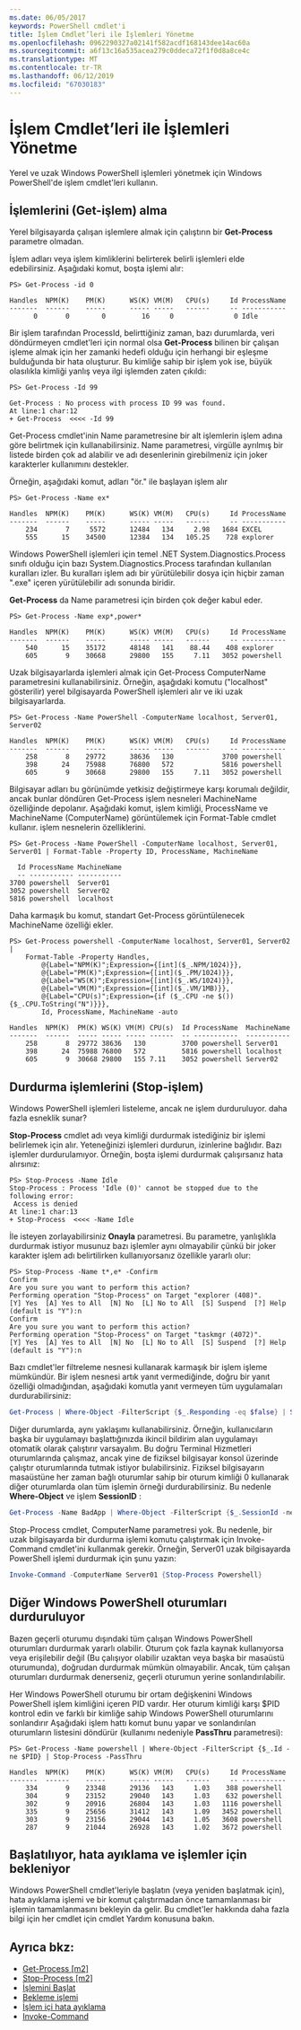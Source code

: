 ```yaml
---
ms.date: 06/05/2017
keywords: PowerShell cmdlet'i
title: İşlem Cmdlet’leri ile İşlemleri Yönetme
ms.openlocfilehash: 0962290327a02141f582acdf168143dee14ac60a
ms.sourcegitcommit: a6f13c16a535acea279c0ddeca72f1f0d8a8ce4c
ms.translationtype: MT
ms.contentlocale: tr-TR
ms.lasthandoff: 06/12/2019
ms.locfileid: "67030183"
---
```

# <a name="managing-processes-with-process-cmdlets"></a>İşlem Cmdlet’leri ile İşlemleri Yönetme

Yerel ve uzak Windows PowerShell işlemleri yönetmek için Windows PowerShell'de işlem cmdlet'leri kullanın.

## <a name="getting-processes-get-process"></a>İşlemlerini (Get-işlem) alma

Yerel bilgisayarda çalışan işlemlere almak için çalıştırın bir **Get-Process** parametre olmadan.

İşlem adları veya işlem kimliklerini belirterek belirli işlemleri elde edebilirsiniz. Aşağıdaki komut, boşta işlemi alır:

```
PS> Get-Process -id 0

Handles  NPM(K)    PM(K)      WS(K) VM(M)   CPU(s)     Id ProcessName
-------  ------    -----      ----- -----   ------     -- -----------
      0       0        0         16     0               0 Idle
```

Bir işlem tarafından ProcessId, belirttiğiniz zaman, bazı durumlarda, veri döndürmeyen cmdlet'leri için normal olsa **Get-Process** bilinen bir çalışan işleme almak için her zamanki hedefi olduğu için herhangi bir eşleşme bulduğunda bir hata oluşturur. Bu kimliğe sahip bir işlem yok ise, büyük olasılıkla kimliği yanlış veya ilgi işlemden zaten çıkıldı:

```
PS> Get-Process -Id 99

Get-Process : No process with process ID 99 was found.
At line:1 char:12
+ Get-Process  <<<< -Id 99
```

Get-Process cmdlet'inin Name parametresine bir alt işlemlerin işlem adına göre belirtmek için kullanabilirsiniz. Name parametresi, virgülle ayrılmış bir listede birden çok ad alabilir ve adı desenlerinin girebilmeniz için joker karakterler kullanımını destekler.

Örneğin, aşağıdaki komut, adları "ör." ile başlayan işlem alır

```
PS> Get-Process -Name ex*

Handles  NPM(K)    PM(K)      WS(K) VM(M)   CPU(s)     Id ProcessName
-------  ------    -----      ----- -----   ------     -- -----------
    234       7     5572      12484   134     2.98   1684 EXCEL
    555      15    34500      12384   134   105.25    728 explorer
```

Windows PowerShell işlemleri için temel .NET System.Diagnostics.Process sınıfı olduğu için bazı System.Diagnostics.Process tarafından kullanılan kuralları izler. Bu kuralları işlem adı bir yürütülebilir dosya için hiçbir zaman ".exe" içeren yürütülebilir adı sonunda biridir.

**Get-Process** da Name parametresi için birden çok değer kabul eder.

```
PS> Get-Process -Name exp*,power*

Handles  NPM(K)    PM(K)      WS(K) VM(M)   CPU(s)     Id ProcessName
-------  ------    -----      ----- -----   ------     -- -----------
    540      15    35172      48148   141    88.44    408 explorer
    605       9    30668      29800   155     7.11   3052 powershell
```

Uzak bilgisayarlarda işlemleri almak için Get-Process ComputerName parametresini kullanabilirsiniz. Örneğin, aşağıdaki komutu ("localhost" gösterilir) yerel bilgisayarda PowerShell işlemleri alır ve iki uzak bilgisayarlarda.

```
PS> Get-Process -Name PowerShell -ComputerName localhost, Server01, Server02

Handles  NPM(K)    PM(K)      WS(K) VM(M)   CPU(s)     Id ProcessName
-------  ------    -----      ----- -----   ------     -- -----------
    258       8    29772      38636   130            3700 powershell
    398      24    75988      76800   572            5816 powershell
    605       9    30668      29800   155     7.11   3052 powershell
```

Bilgisayar adları bu görünümde yetkisiz değiştirmeye karşı korumalı değildir, ancak bunlar döndüren Get-Process işlem nesneleri MachineName özelliğinde depolanır. Aşağıdaki komut, işlem kimliği, ProcessName ve MachineName (ComputerName) görüntülemek için Format-Table cmdlet kullanır. işlem nesnelerin özelliklerini.

```
PS> Get-Process -Name PowerShell -ComputerName localhost, Server01, Server01 | Format-Table -Property ID, ProcessName, MachineName

  Id ProcessName MachineName
  -- ----------- -----------
3700 powershell  Server01
3052 powershell  Server02
5816 powershell  localhost
```

Daha karmaşık bu komut, standart Get-Process görüntülenecek MachineName özelliği ekler.

```
PS> Get-Process powershell -ComputerName localhost, Server01, Server02 |
    Format-Table -Property Handles,
        @{Label="NPM(K)";Expression={[int]($_.NPM/1024)}},
        @{Label="PM(K)";Expression={[int]($_.PM/1024)}},
        @{Label="WS(K)";Expression={[int]($_.WS/1024)}},
        @{Label="VM(M)";Expression={[int]($_.VM/1MB)}},
        @{Label="CPU(s)";Expression={if ($_.CPU -ne $()){$_.CPU.ToString("N")}}},
        Id, ProcessName, MachineName -auto

Handles  NPM(K)  PM(K) WS(K) VM(M) CPU(s)  Id ProcessName  MachineName
-------  ------  ----- ----- ----- ------  -- -----------  -----------
    258       8  29772 38636   130         3700 powershell Server01
    398      24  75988 76800   572         5816 powershell localhost
    605       9  30668 29800   155 7.11    3052 powershell Server02
```

## <a name="stopping-processes-stop-process"></a>Durdurma işlemlerini (Stop-işlem)

Windows PowerShell işlemleri listeleme, ancak ne işlem durduruluyor. daha fazla esneklik sunar?

**Stop-Process** cmdlet adı veya kimliği durdurmak istediğiniz bir işlemi belirlemek için alır. Yeteneğinizi işlemleri durdurun, izinlerine bağlıdır. Bazı işlemler durdurulamıyor. Örneğin, boşta işlemi durdurmak çalışırsanız hata alırsınız:

```
PS> Stop-Process -Name Idle
Stop-Process : Process 'Idle (0)' cannot be stopped due to the following error:
 Access is denied
At line:1 char:13
+ Stop-Process  <<<< -Name Idle
```

İle isteyen zorlayabilirsiniz **Onayla** parametresi. Bu parametre, yanlışlıkla durdurmak istiyor musunuz bazı işlemler aynı olmayabilir çünkü bir joker karakter işlem adı belirtilirken kullanıyorsanız özellikle yararlı olur:

```
PS> Stop-Process -Name t*,e* -Confirm
Confirm
Are you sure you want to perform this action?
Performing operation "Stop-Process" on Target "explorer (408)".
[Y] Yes  [A] Yes to All  [N] No  [L] No to All  [S] Suspend  [?] Help
(default is "Y"):n
Confirm
Are you sure you want to perform this action?
Performing operation "Stop-Process" on Target "taskmgr (4072)".
[Y] Yes  [A] Yes to All  [N] No  [L] No to All  [S] Suspend  [?] Help
(default is "Y"):n
```

Bazı cmdlet'ler filtreleme nesnesi kullanarak karmaşık bir işlem işleme mümkündür. Bir işlem nesnesi artık yanıt vermediğinde, doğru bir yanıt özelliği olmadığından, aşağıdaki komutla yanıt vermeyen tüm uygulamaları durdurabilirsiniz:

```powershell
Get-Process | Where-Object -FilterScript {$_.Responding -eq $false} | Stop-Process
```

Diğer durumlarda, aynı yaklaşımı kullanabilirsiniz. Örneğin, kullanıcıların başka bir uygulamayı başlattığınızda ikincil bildirim alan uygulamayı otomatik olarak çalıştırır varsayalım. Bu doğru Terminal Hizmetleri oturumlarında çalışmaz, ancak yine de fiziksel bilgisayar konsol üzerinde çalıştır oturumlarında tutmak istiyor bulabilirsiniz. Fiziksel bilgisayarın masaüstüne her zaman bağlı oturumlar sahip bir oturum kimliği 0 kullanarak diğer oturumlarda olan tüm işlemin örneği durdurabilirsiniz. Bu nedenle **Where-Object** ve işlem **SessionID** :

```powershell
Get-Process -Name BadApp | Where-Object -FilterScript {$_.SessionId -neq 0} | Stop-Process
```

Stop-Process cmdlet, ComputerName parametresi yok. Bu nedenle, bir uzak bilgisayarda bir durdurma işlemi komutu çalıştırmak için Invoke-Command cmdlet'ini kullanmak gerekir. Örneğin, Server01 uzak bilgisayarda PowerShell işlemi durdurmak için şunu yazın:

```powershell
Invoke-Command -ComputerName Server01 {Stop-Process Powershell}
```

## <a name="stopping-all-other-windows-powershell-sessions"></a>Diğer Windows PowerShell oturumları durduruluyor

Bazen geçerli oturumu dışındaki tüm çalışan Windows PowerShell oturumları durdurmak yararlı olabilir. Oturum çok fazla kaynak kullanıyorsa veya erişilebilir değil (Bu çalışıyor olabilir uzaktan veya başka bir masaüstü oturumunda), doğrudan durdurmak mümkün olmayabilir. Ancak, tüm çalışan oturumları durdurmak denerseniz, geçerli oturumun yerine sonlandırılabilir.

Her Windows PowerShell oturumu bir ortam değişkenini Windows PowerShell işlem kimliğini içeren PID vardır. Her oturum kimliği karşı $PID kontrol edin ve farklı bir kimliğe sahip Windows PowerShell oturumlarını sonlandırır Aşağıdaki işlem hattı komut bunu yapar ve sonlandırılan oturumların listesini döndürür (kullanımı nedeniyle **PassThru** parametresi):

```
PS> Get-Process -Name powershell | Where-Object -FilterScript {$_.Id -ne $PID} | Stop-Process -PassThru

Handles  NPM(K)    PM(K)      WS(K) VM(M)   CPU(s)     Id ProcessName
-------  ------    -----      ----- -----   ------     -- -----------
    334       9    23348      29136   143     1.03    388 powershell
    304       9    23152      29040   143     1.03    632 powershell
    302       9    20916      26804   143     1.03   1116 powershell
    335       9    25656      31412   143     1.09   3452 powershell
    303       9    23156      29044   143     1.05   3608 powershell
    287       9    21044      26928   143     1.02   3672 powershell
```

## <a name="starting-debugging-and-waiting-for-processes"></a>Başlatılıyor, hata ayıklama ve işlemler için bekleniyor

Windows PowerShell cmdlet'leriyle başlatın (veya yeniden başlatmak için), hata ayıklama işlemi ve bir komut çalıştırmadan önce tamamlanması bir işlemin tamamlanmasını bekleyin da gelir. Bu cmdlet'ler hakkında daha fazla bilgi için her cmdlet için cmdlet Yardım konusuna bakın.

## <a name="see-also"></a>Ayrıca bkz:

- [Get-Process [m2]](https://technet.microsoft.com/en-us/library/27a05dbd-4b69-48a3-8d55-b295f6225f15)
- [Stop-Process [m2]](https://technet.microsoft.com/en-us/library/12454238-9881-457a-bde4-fb6cd124deec)
- [İşlemini Başlat](https://technet.microsoft.com/en-us/library/41a7e43c-9bb3-4dc2-8b0c-f6c32962e72c)
- [Bekleme işlemi](https://technet.microsoft.com/en-us/library/9222af7a-789d-4a09-aa90-09d7c256c799)
- [İşlem içi hata ayıklama](https://technet.microsoft.com/en-us/library/eea1dace-3913-4dbd-b659-5a94a610eee1)
- [Invoke-Command](https://technet.microsoft.com/en-us/library/22fd98ba-1874-492e-95a5-c069467b8462)
